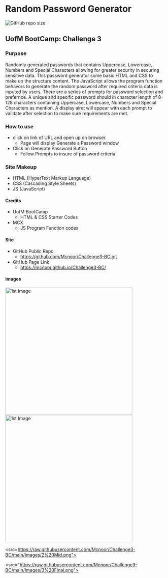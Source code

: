 # Random Password Generator

![GitHub repo size](https://img.shields.io/github/repo-size/Mcnoor/Challenge3-BC)

## UofM BootCamp: Challenge 3

### Purpose

Randomly generated passwords that contains Uppercase, Lowercase, Numbers and Special Characters allowing for greater security in securing sensitive data. This password generator some basic HTML and CSS to make up the structure content. The JavaScript allows the program function behavors to generate the random password after required criteria data is inputed by users. There are a series of prompts for password selection and prefernce. A unique and specific password should in character length of 8-128 characters containing Uppercase, Lowercase, Numbers and Special Characters as mention. A display alret will appear with each prompt to validate after selection to make sure requirements are met.

### How to use

- click on link of URL and open up on browser.
  - Page will display Generate a Password window
- Click on Generate Password Button
  - Follow Prompts to insure of password criteria

### Site Makeup

- HTML (HyperText Markup Language)
- CSS (Cascading Style Sheets)
- JS (JavaScript)

#### Credits

- UofM BootCamp
  - HTML & CSS Starter Codes
- MCX
  - JS Program Function codes

#### Site

- GitHub Public Repo
  - https://github.com/Mcnoor/Challenge3-BC.git
- GitHub Page Link
  - https://mcnoor.github.io/Challenge3-BC/

#### images

<img width="400" alt=" 1st Image" src="https://raw.githubusercontent.com/Mcnoor/Challenge3-BC/main/Images/1%20Start.png">

<img width="400" alt=" 1st Image" src="https://raw.githubusercontent.com/Mcnoor/Challenge3-BC/main/Images/2%20Mid.png">

<src=https://raw.githubusercontent.com/Mcnoor/Challenge3-BC/main/Images/2%20Mid.png">

<src="https://raw.githubusercontent.com/Mcnoor/Challenge3-BC/main/Images/3%20Final.png">
